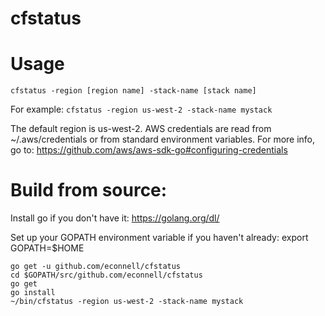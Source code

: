 # cfstatus

# Usage

```cfstatus -region [region name] -stack-name [stack name]```

For example:  ```cfstatus -region us-west-2 -stack-name mystack```

The default region is us-west-2.  AWS credentials are read from ~/.aws/credentials or from standard environment variables.  For more info, go to: https://github.com/aws/aws-sdk-go#configuring-credentials

# Build from source:

Install go if you don't have it:  https://golang.org/dl/

Set up your GOPATH environment variable if you haven't already:  export GOPATH=$HOME

```
go get -u github.com/econnell/cfstatus
cd $GOPATH/src/github.com/econnell/cfstatus
go get
go install
~/bin/cfstatus -region us-west-2 -stack-name mystack
```
